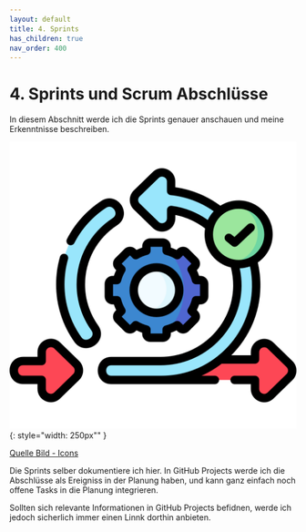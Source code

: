 ```yaml
---
layout: default
title: 4. Sprints
has_children: true
nav_order: 400
---
```


# 4. Sprints und Scrum Abschlüsse

In diesem Abschnitt werde ich die Sprints genauer anschauen und meine Erkenntnisse beschreiben.

![Sprint](../ressources/icons/agile.png){: style="width: 250px"" }

[Quelle Bild - Icons](../anhang/600-quellen.html#64-icons)

Die Sprints selber dokumentiere ich hier. In GitHub Projects werde ich die Abschlüsse als Ereigniss in der Planung haben, und kann ganz einfach noch offene Tasks in die Planung integrieren.

Sollten sich relevante Informationen in GitHub Projects befidnen, werde ich jedoch sicherlich immer einen Linnk dorthin anbieten.
